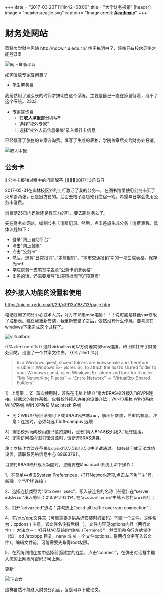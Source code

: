 +++
date = "2017-03-20T11:18:42+08:00"
title = "大学财务报销"
[header]
image = "headers/eagle.svg"
caption = "Image credit: [**Academic**](https://github.com/gcushen/hugo-academic/)"
+++




# 财务处网站

蓝鲸大学财务网站 http://ndcw.nju.edu.cn/ 终于搞明白了，好像只有校内网络才能登录!!!

![网上自助平台](http://oaf2qt3yk.bkt.clouddn.com/fa541268765759fd854e4b24d77d0c59.png)

如何发放专家咨询费？

- 学生劳务费


我居然用了这么长的时间才搞明白这个系统，主要是自己一直在家里待着，用不了这个系统。2333

- 专家咨询费
  - 在**收入申报**部分填写!!!
  - 选择”校外专家”
  - 选择“校外人员信息采集”录入银行卡信息

已经填写了张伦的专家咨询费。填写了生成的表格，学院盖章后交给财务处报销。



![收入申报](http://oaf2qt3yk.bkt.clouddn.com/0a72061a524c8ac8211c8aa0ed0d6d32.png)

## 公务卡

[公务卡报销过程中的问题解答](https://pan.baidu.com/s/1dF5ShNz) 2017年3月16日

2017-05-31在仙林校区外的工行激活了我的公务卡，在图书馆里使用公务卡买了火车票两张，还是挺方便的。后面去桔子酒店预订住宿一晚。希望早日学会使用公务卡消费。

消费满25日内还款还是有压力的吖，要去跑财务处了。

先在财务处网站，编制公务卡消费记录。然后，点击差旅生成公务卡消费表格。具体流程如下：

- 登录“网上自助平台”
- 点击”网上报账”
- 点击“公务卡”
- 然后，选择“日常报销”、”差旅报销”、“本市交通报销”中的一项生成表格，保存为pdf
- 学院财务一支笔签字盖章“公务卡消费表格”
- 出差的话，还需要填写”出差审批表”和“预算表”

## 校外接入功能的设置和使用

https://nic.nju.edu.cn/e1/29/c8913a188713/page.htm

电话咨询了网络中心技术人员，对方不熟悉mac电脑！！！说可能是其他vpn修改了注册表。建议我重新安装，我重新安装了之后，依然没有什么作用。要考虑在windows下来完成这个过程了。

![virtualbox](http://oaf2qt3yk.bkt.clouddn.com/bf89148b1a6e799991676c29f2d37a96.png)

{{% alert note %}}
通过virtualbox可以方便地实现bras连接，如上图打开了财务处网站。设置了一个共享文件夹。
{{% /alert %}}

> In a Windows guest, shared folders are browseable and therefore visible in Windows Ex- plorer. So, to attach the host’s shared folder to your Windows guest, open Windows Ex- plorer and look for it under “My Networking Places” -> “Entire Network” -> “VirtualBox Shared Folders”.


1）上宽带；
2）首次使用时，须先在电脑上建立“南大BRAS校外拨入”的VPN连接。根据您的操作系统，查看校外拨入连接的设置办法：WIN10系统 WIN8系统  WIN7系统 WIN XP系统      Macintosh 系统
  - 另：WINXP等旧系统可下载 BRAS客户端.rar ，解压后安装，并重启机器。注意：连接时，必须勾选 □off-campus 选项  

3）需在校外访问校内图书馆资源时，点击“南大BRAS校外拨入”进行连接。  
4）无需访问校内图书馆资源时，请断开BRAS连接。  

注：本操作方法在苹果leopard10.5.5和10.5.6中测试通过。
如有疑问或无法成功设置，请联系网络信息中心 89683791 。

当使用BRAS校外拨入功能时，您需要在Macintosh系统上如下操作：

1、在菜单中点击System Preferences，打开Network选项,点击左下角“”＋”号，新建一个“VPN”连接；

2、选择连接类型为“l2tp over ipsec”，写入该连接的名称（任意); 在“server address ”填入地址：218.94.142.114; 在“account name”中填入您的bras账号；

3、打开“advanced”选项：并勾选上“send all traffic over vpn connection”；

4、在/etc/ppp文件夹（可能需要提供系统安装时的密码）下建一个文件，文件名为：options  ( 注意，该文件名没有后缀！)，文件内容见options内容（两行文字）；
方法之一：打开MAC系统的“终端（Terminal）”，然后用命令行方式操作（如： cd /etc/ppp 目录，nano 或 vi 一个文件options，将两行文字写入该文件）。编辑文件前，可能需要先取得root权限。

5、在系统网络连接中选择前面建立的连接，点击“connect”，在弹出对话框中输入您的上网账号密码即可上网。

更新：

![下论文](http://oaf2qt3yk.bkt.clouddn.com/52c7fd7e6fa6f96e160adcb6a9a5eeb3.png)

这样虽然不能进入财务处页面，但是可以下载论文。
